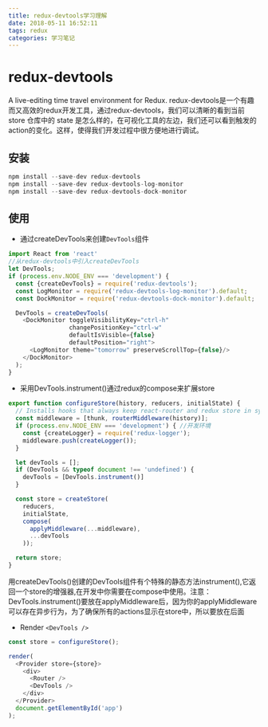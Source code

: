 ```yaml
---
title: redux-devtools学习理解
date: 2018-05-11 16:52:11
tags: redux
categories: 学习笔记
---
```

<h1>redux-devtools</h1>
A live-editing time travel environment for Redux.
redux-devtools是一个有趣而又高效的redux开发工具，通过redux-devtools，我们可以清晰的看到当前 store 仓库中的 state 是怎么样的，在可视化工具的左边，我们还可以看到触发的action的变化。这样，使得我们开发过程中很方便地进行调试。 

## 安装

```javascript
npm install --save-dev redux-devtools
npm install --save-dev redux-devtools-log-monitor
npm install --save-dev redux-devtools-dock-monitor
```
## 使用

* 通过createDevTools来创建`DevTools`组件

```javascript
import React from 'react'
//从redux-devtools中引入createDevTools
let DevTools;
if (process.env.NODE_ENV === 'development') {
  const {createDevTools} = require('redux-devtools');
  const LogMonitor = require('redux-devtools-log-monitor').default;
  const DockMonitor = require('redux-devtools-dock-monitor').default;

  DevTools = createDevTools(
    <DockMonitor toggleVisibilityKey="ctrl-h"
                 changePositionKey="ctrl-w"
                 defaultIsVisible={false}
                 defaultPosition="right">
      <LogMonitor theme="tomorrow" preserveScrollTop={false}/>
    </DockMonitor>
  );
}
```
* 采用DevTools.instrument()通过redux的compose来扩展store

```javascript
export function configureStore(history, reducers, initialState) {
  // Installs hooks that always keep react-router and redux store in sync
  const middleware = [thunk, routerMiddleware(history)];
  if (process.env.NODE_ENV === 'development') { //开发环境
    const {createLogger} = require('redux-logger');
    middleware.push(createLogger());
  }

  let devTools = [];
  if (DevTools && typeof document !== 'undefined') {
    devTools = [DevTools.instrument()]
  }

  const store = createStore(
    reducers,
    initialState,
    compose(
      applyMiddleware(...middleware),
      ...devTools
    ));

  return store;
}
```
用createDevTools()创建的DevTools组件有个特殊的静态方法instrument(),它返回一个store的增强器,在开发中你需要在compose中使用。注意：DevTools.instrument()要放在applyMiddleware后，因为你的applyMiddleware可以存在异步行为，为了确保所有的actions显示在store中，所以要放在后面

* Render `<DevTools />`

```javascript
const store = configureStore();

render(
  <Provider store={store}>
    <div>
      <Router />
      <DevTools />
    </div>
  </Provider>
  document.getElementById('app')
);
```